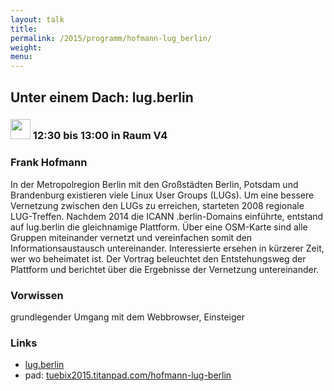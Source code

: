 ```yaml
---
layout: talk
title:
permalink: /2015/programm/hofmann-lug_berlin/
weight: 
menu:
---
```

## Unter&nbsp;einem&nbsp;Dach:&nbsp;lug.berlin

### <img height = "32" src="../../images/talk.svg"> 12:30 bis 13:00 in Raum V4

### Frank&nbsp;Hofmann

In der Metropolregion Berlin mit den Großstädten Berlin, Potsdam und Brandenburg existieren viele Linux User Groups (LUGs). Um eine bessere Vernetzung zwischen den LUGs zu erreichen, starteten 2008 regionale
LUG-Treffen.
Nachdem 2014 die ICANN .berlin-Domains einführte, entstand auf lug.berlin die gleichnamige Plattform. Über eine OSM-Karte sind alle Gruppen miteinander vernetzt und vereinfachen somit den Informationsaustausch untereinander. Interessierte ersehen in kürzerer Zeit, wer wo beheimatet ist.
Der Vortrag beleuchtet den Entstehungsweg der Plattform und berichtet über die Ergebnisse der Vernetzung untereinander.

### Vorwissen

grundlegender Umgang mit dem Webbrowser, Einsteiger

### Links

- <a href="http://lug.berlin" target="_blank">lug.berlin</a>
- pad: <a href="https://tuebix2015.titanpad.com/hofmann-lug-berlin" target="_blank">tuebix2015.titanpad.com/hofmann-lug-berlin</a>
